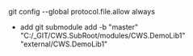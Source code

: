 ﻿git config --global protocol.file.allow always

- add
git submodule add -b "master" "C:/_GIT/CWS.SubRoot/modules/CWS.DemoLib1" "external/CWS.DemoLib1"                                            